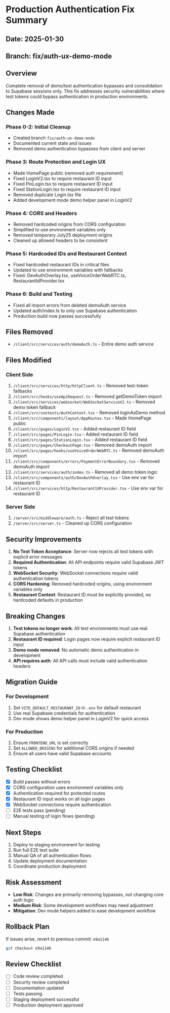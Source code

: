 # Production Authentication Fix Summary

## Date: 2025-01-30

## Branch: fix/auth-ux-demo-mode

## Overview
Complete removal of demo/test authentication bypasses and consolidation to Supabase sessions only. This fix addresses security vulnerabilities where test tokens could bypass authentication in production environments.

## Changes Made

### Phase 0-2: Initial Cleanup
- Created branch `fix/auth-ux-demo-mode`
- Documented current state and issues
- Removed demo authentication bypasses from client and server

### Phase 3: Route Protection and Login UX
- Made HomePage public (removed auth requirement)
- Fixed LoginV2.tsx to require restaurant ID input
- Fixed PinLogin.tsx to require restaurant ID input
- Fixed StationLogin.tsx to require restaurant ID input
- Removed duplicate Login.tsx file
- Added development mode demo helper panel in LoginV2

### Phase 4: CORS and Headers
- Removed hardcoded origins from CORS configuration
- Simplified to use environment variables only
- Removed temporary July25 deployment origins
- Cleaned up allowed headers to be consistent

### Phase 5: Hardcoded IDs and Restaurant Context
- Fixed hardcoded restaurant IDs in critical files
- Updated to use environment variables with fallbacks
- Fixed: DevAuthOverlay.tsx, useVoiceOrderWebRTC.ts, RestaurantIdProvider.tsx

### Phase 6: Build and Testing
- Fixed all import errors from deleted demoAuth service
- Updated auth/index.ts to only use Supabase authentication
- Production build now passes successfully

## Files Removed
- `/client/src/services/auth/demoAuth.ts` - Entire demo auth service

## Files Modified

### Client Side
1. `/client/src/services/http/httpClient.ts` - Removed test-token fallbacks
2. `/client/src/hooks/useApiRequest.ts` - Removed getDemoToken import
3. `/client/src/services/websocket/WebSocketServiceV2.ts` - Removed demo token fallback
4. `/client/src/contexts/AuthContext.tsx` - Removed loginAsDemo method
5. `/client/src/components/layout/AppRoutes.tsx` - Made HomePage public
6. `/client/src/pages/LoginV2.tsx` - Added restaurant ID field
7. `/client/src/pages/PinLogin.tsx` - Added restaurant ID field
8. `/client/src/pages/StationLogin.tsx` - Added restaurant ID field
9. `/client/src/pages/CheckoutPage.tsx` - Removed demoAuth import
10. `/client/src/pages/hooks/useVoiceOrderWebRTC.ts` - Removed demoAuth import
11. `/client/src/components/errors/PaymentErrorBoundary.tsx` - Removed demoAuth import
12. `/client/src/services/auth/index.ts` - Removed all demo token logic
13. `/client/src/components/auth/DevAuthOverlay.tsx` - Use env var for restaurant ID
14. `/client/src/services/http/RestaurantIdProvider.tsx` - Use env var for restaurant ID

### Server Side
1. `/server/src/middleware/auth.ts` - Reject all test tokens
2. `/server/src/server.ts` - Cleaned up CORS configuration

## Security Improvements
1. **No Test Token Acceptance**: Server now rejects all test tokens with explicit error messages
2. **Required Authentication**: All API endpoints require valid Supabase JWT tokens
3. **WebSocket Security**: WebSocket connections require valid authentication tokens
4. **CORS Hardening**: Removed hardcoded origins, using environment variables only
5. **Restaurant Context**: Restaurant ID must be explicitly provided, no hardcoded defaults in production

## Breaking Changes
1. **Test tokens no longer work**: All test environments must use real Supabase authentication
2. **Restaurant ID required**: Login pages now require explicit restaurant ID input
3. **Demo mode removed**: No automatic demo authentication in development
4. **API requires auth**: All API calls must include valid authentication headers

## Migration Guide

### For Development
1. Set `VITE_DEFAULT_RESTAURANT_ID` in `.env` for default restaurant
2. Use real Supabase credentials for authentication
3. Dev mode shows demo helper panel in LoginV2 for quick access

### For Production
1. Ensure `FRONTEND_URL` is set correctly
2. Set `ALLOWED_ORIGINS` for additional CORS origins if needed
3. Ensure all users have valid Supabase accounts

## Testing Checklist
- [x] Build passes without errors
- [x] CORS configuration uses environment variables only
- [x] Authentication required for protected routes
- [x] Restaurant ID input works on all login pages
- [x] WebSocket connections require authentication
- [ ] E2E tests pass (pending)
- [ ] Manual testing of login flows (pending)

## Next Steps
1. Deploy to staging environment for testing
2. Run full E2E test suite
3. Manual QA of all authentication flows
4. Update deployment documentation
5. Coordinate production deployment

## Risk Assessment
- **Low Risk**: Changes are primarily removing bypasses, not changing core auth logic
- **Medium Risk**: Some development workflows may need adjustment
- **Mitigation**: Dev mode helpers added to ease development workflow

## Rollback Plan
If issues arise, revert to previous commit: `e9a1146`
```bash
git checkout e9a1146
```

## Review Checklist
- [ ] Code review completed
- [ ] Security review completed
- [ ] Documentation updated
- [ ] Tests passing
- [ ] Staging deployment successful
- [ ] Production deployment approved